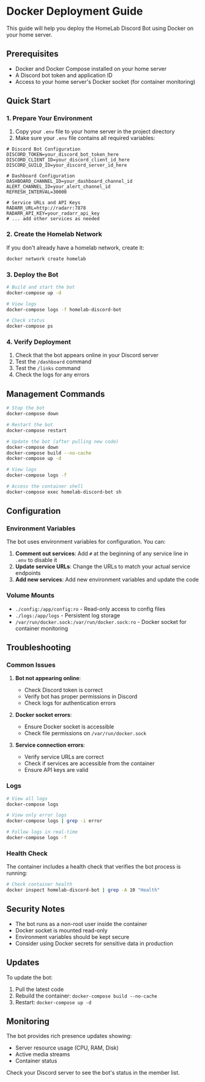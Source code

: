 # Docker Deployment Guide

This guide will help you deploy the HomeLab Discord Bot using Docker on your home server.

## Prerequisites

- Docker and Docker Compose installed on your home server
- A Discord bot token and application ID
- Access to your home server's Docker socket (for container monitoring)

## Quick Start

### 1. Prepare Your Environment

1. Copy your `.env` file to your home server in the project directory
2. Make sure your `.env` file contains all required variables:

```env
# Discord Bot Configuration
DISCORD_TOKEN=your_discord_bot_token_here
DISCORD_CLIENT_ID=your_discord_client_id_here
DISCORD_GUILD_ID=your_discord_server_id_here

# Dashboard Configuration
DASHBOARD_CHANNEL_ID=your_dashboard_channel_id
ALERT_CHANNEL_ID=your_alert_channel_id
REFRESH_INTERVAL=30000

# Service URLs and API Keys
RADARR_URL=http://radarr:7878
RADARR_API_KEY=your_radarr_api_key
# ... add other services as needed
```

### 2. Create the Homelab Network

If you don't already have a homelab network, create it:

```bash
docker network create homelab
```

### 3. Deploy the Bot

```bash
# Build and start the bot
docker-compose up -d

# View logs
docker-compose logs -f homelab-discord-bot

# Check status
docker-compose ps
```

### 4. Verify Deployment

1. Check that the bot appears online in your Discord server
2. Test the `/dashboard` command
3. Test the `/links` command
4. Check the logs for any errors

## Management Commands

```bash
# Stop the bot
docker-compose down

# Restart the bot
docker-compose restart

# Update the bot (after pulling new code)
docker-compose down
docker-compose build --no-cache
docker-compose up -d

# View logs
docker-compose logs -f

# Access the container shell
docker-compose exec homelab-discord-bot sh
```

## Configuration

### Environment Variables

The bot uses environment variables for configuration. You can:

1. **Comment out services**: Add `#` at the beginning of any service line in `.env` to disable it
2. **Update service URLs**: Change the URLs to match your actual service endpoints
3. **Add new services**: Add new environment variables and update the code

### Volume Mounts

- `./config:/app/config:ro` - Read-only access to config files
- `./logs:/app/logs` - Persistent log storage
- `/var/run/docker.sock:/var/run/docker.sock:ro` - Docker socket for container monitoring

## Troubleshooting

### Common Issues

1. **Bot not appearing online**:
   - Check Discord token is correct
   - Verify bot has proper permissions in Discord
   - Check logs for authentication errors

2. **Docker socket errors**:
   - Ensure Docker socket is accessible
   - Check file permissions on `/var/run/docker.sock`

3. **Service connection errors**:
   - Verify service URLs are correct
   - Check if services are accessible from the container
   - Ensure API keys are valid

### Logs

```bash
# View all logs
docker-compose logs

# View only error logs
docker-compose logs | grep -i error

# Follow logs in real-time
docker-compose logs -f
```

### Health Check

The container includes a health check that verifies the bot process is running:

```bash
# Check container health
docker inspect homelab-discord-bot | grep -A 10 "Health"
```

## Security Notes

- The bot runs as a non-root user inside the container
- Docker socket is mounted read-only
- Environment variables should be kept secure
- Consider using Docker secrets for sensitive data in production

## Updates

To update the bot:

1. Pull the latest code
2. Rebuild the container: `docker-compose build --no-cache`
3. Restart: `docker-compose up -d`

## Monitoring

The bot provides rich presence updates showing:
- Server resource usage (CPU, RAM, Disk)
- Active media streams
- Container status

Check your Discord server to see the bot's status in the member list.

